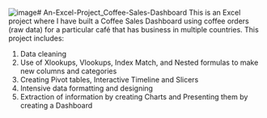![image](https://github.com/user-attachments/assets/27e3f916-9837-447a-92b0-70eb874e8a77)# An-Excel-Project_Coffee-Sales-Dashboard
This is an Excel project where I have built a Coffee Sales Dashboard using coffee orders (raw data) for a particular café that has business in multiple countries.
This project includes:
1. Data cleaning
2. Use of Xlookups, Vlookups, Index Match, and Nested formulas to make new columns and categories
3. Creating Pivot tables, Interactive Timeline and Slicers
4. Intensive data formatting and designing
5. Extraction of information by creating Charts and Presenting them by creating a Dashboard
